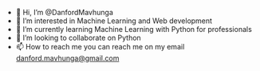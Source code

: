 - 👋 Hi, I’m @DanfordMavhunga
- 👀 I’m interested in  Machine Learning and Web development
- 🌱 I’m currently learning Machine Learning with Python for professionals
- 💞️ I’m looking to collaborate on Python
- 📫 How to reach me you can reach me on my email danford.mavhunga@gmail.com

<!---
DanfordMavhunga/DanfordMavhunga is a ✨ special ✨ repository because its `README.md` (this file) appears on your GitHub profile.
You can click the Preview link to take a look at your changes.
--->
